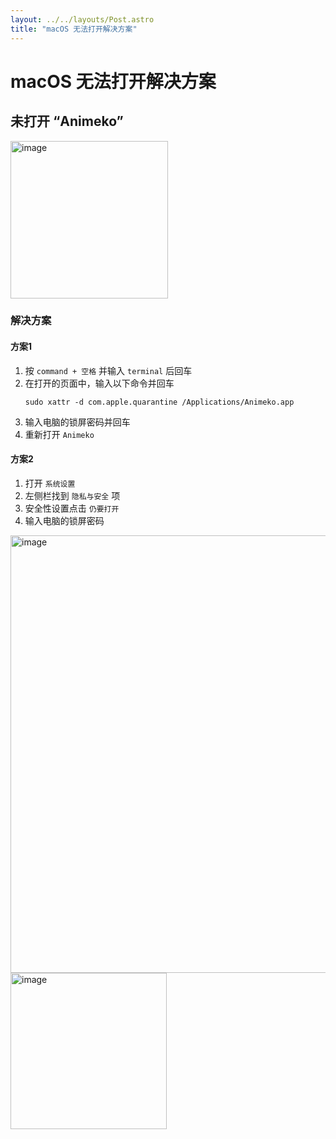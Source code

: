 ```yaml
---
layout: ../../layouts/Post.astro
title: "macOS 无法打开解决方案"
---
```


# macOS 无法打开解决方案

## 未打开 “Animeko”

<img width="252" alt="image" src="https://s2.loli.net/2024/07/26/Le1l2BQj9bpixdw.png">

### 解决方案

#### 方案1

1. 按 `command + 空格` 并输入 `terminal` 后回车
2. 在打开的页面中，输入以下命令并回车
   ```shell
   sudo xattr -d com.apple.quarantine /Applications/Animeko.app
   ```
3. 输入电脑的锁屏密码并回车
4. 重新打开 `Animeko`

#### 方案2

1. 打开 `系统设置`
1. 左侧栏找到 `隐私与安全` 项
1. 安全性设置点击 `仍要打开`
1. 输入电脑的锁屏密码

<img width="700" alt="image" src="https://s2.loli.net/2024/07/26/Mxcae5fBQkLb36E.png">
<img width="250" alt="image" src="https://s2.loli.net/2024/07/26/TA6UbGqWQwcaHuX.png">
